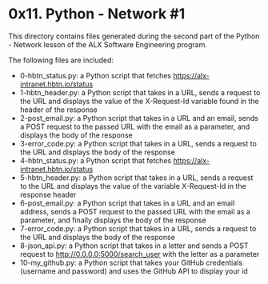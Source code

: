 # 0x11. Python - Network #1

This directory contains files generated during the second part of the Python - Network
lesson of the ALX Software Engineering program.

The following files are included:
- 0-hbtn_status.py: a Python script that fetches https://alx-intranet.hbtn.io/status
- 1-hbtn_header.py: a Python script that takes in a URL, sends a request to the URL and displays the value of the X-Request-Id variable found in the header of the response
- 2-post_email.py: a Python script that takes in a URL and an email, sends a POST request to the passed URL with the email as a parameter, and displays the body of the response
- 3-error_code.py: a Python script that takes in a URL, sends a request to the URL and displays the body of the response
- 4-hbtn_status.py: a Python script that fetches https://alx-intranet.hbtn.io/status
- 5-hbtn_header.py: a Python script that takes in a URL, sends a request to the URL and displays the value of the variable X-Request-Id in the response header
- 6-post_email.py: a Python script that takes in a URL and an email address, sends a POST request to the passed URL with the email as a parameter, and finally displays the body of the response
- 7-error_code.py: a Python script that takes in a URL, sends a request to the URL and displays the body of the response
- 8-json_api.py: a Python script that takes in a letter and sends a POST request to http://0.0.0.0:5000/search_user with the letter as a parameter
- 10-my_github.py: a Python script that takes your GitHub credentials (username and password) and uses the GitHub API to display your id
